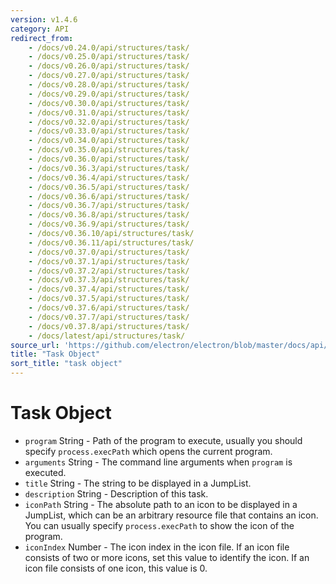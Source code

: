 ```yaml
---
version: v1.4.6
category: API
redirect_from:
    - /docs/v0.24.0/api/structures/task/
    - /docs/v0.25.0/api/structures/task/
    - /docs/v0.26.0/api/structures/task/
    - /docs/v0.27.0/api/structures/task/
    - /docs/v0.28.0/api/structures/task/
    - /docs/v0.29.0/api/structures/task/
    - /docs/v0.30.0/api/structures/task/
    - /docs/v0.31.0/api/structures/task/
    - /docs/v0.32.0/api/structures/task/
    - /docs/v0.33.0/api/structures/task/
    - /docs/v0.34.0/api/structures/task/
    - /docs/v0.35.0/api/structures/task/
    - /docs/v0.36.0/api/structures/task/
    - /docs/v0.36.3/api/structures/task/
    - /docs/v0.36.4/api/structures/task/
    - /docs/v0.36.5/api/structures/task/
    - /docs/v0.36.6/api/structures/task/
    - /docs/v0.36.7/api/structures/task/
    - /docs/v0.36.8/api/structures/task/
    - /docs/v0.36.9/api/structures/task/
    - /docs/v0.36.10/api/structures/task/
    - /docs/v0.36.11/api/structures/task/
    - /docs/v0.37.0/api/structures/task/
    - /docs/v0.37.1/api/structures/task/
    - /docs/v0.37.2/api/structures/task/
    - /docs/v0.37.3/api/structures/task/
    - /docs/v0.37.4/api/structures/task/
    - /docs/v0.37.5/api/structures/task/
    - /docs/v0.37.6/api/structures/task/
    - /docs/v0.37.7/api/structures/task/
    - /docs/v0.37.8/api/structures/task/
    - /docs/latest/api/structures/task/
source_url: 'https://github.com/electron/electron/blob/master/docs/api/structures/task.md'
title: "Task Object"
sort_title: "task object"
---
```


# Task Object

* `program` String - Path of the program to execute, usually you should
  specify `process.execPath` which opens the current program.
* `arguments` String - The command line arguments when `program` is
  executed.
* `title` String - The string to be displayed in a JumpList.
* `description` String - Description of this task.
* `iconPath` String - The absolute path to an icon to be displayed in a
  JumpList, which can be an arbitrary resource file that contains an icon. You
  can usually specify `process.execPath` to show the icon of the program.
* `iconIndex` Number - The icon index in the icon file. If an icon file
  consists of two or more icons, set this value to identify the icon. If an
  icon file consists of one icon, this value is 0.
